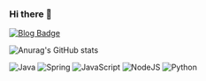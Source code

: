 ### Hi there 👋


<!--
**SOULIKK/SOULIKK** is a ✨ _special_ ✨ repository because its `README.md` (this file) appears on your GitHub profile.

Here are some ideas to get you started:

- 🔭 I’m currently working on ...
- 🌱 I’m currently learning ...
- 👯 I’m looking to collaborate on ...
- 🤔 I’m looking for help with ...
- 💬 Ask me about ...
- 📫 How to reach me: ...
- 😄 Pronouns: ...
- ⚡ Fun fact: ...

![header](https://capsule-render.vercel.app/api?type=wave&color=EBEBEB&height=200&section=header&text=MinseongKim%20&fontSize=90&animation=fadeIn&FontColor=#457CCC)

<br>
-->

[![Blog Badge](http://img.shields.io/badge/-Tech%20blog-black?style=flat-square&logo=github&link=https://velog.io/@newnormal21)](https://velog.io/@newnormal21)

![Anurag's GitHub stats](https://github-readme-stats.vercel.app/api?username=SOULIKK&show_icons=true&theme=radical)

	
	
<img alt="Java" src="https://img.shields.io/badge/java-%23ED8B00.svg?style=for-the-badge&logo=java&logoColor=white"/>&nbsp;<img alt="Spring" src="https://img.shields.io/badge/spring-%236DB33F.svg?style=for-the-badge&logo=spring&logoColor=white"/>&nbsp;<img alt="JavaScript" src="https://img.shields.io/badge/javascript-%23323330.svg?style=for-the-badge&logo=javascript&logoColor=%23F7DF1E"/>&nbsp;<img alt="NodeJS" src="https://img.shields.io/badge/node.js-%2343853D.svg?style=for-the-badge&logo=node-dot-js&logoColor=white"/>&nbsp;<img alt="Python" src="https://img.shields.io/badge/python-%2314354C.svg?style=for-the-badge&logo=python&logoColor=white"/>



<!-- [![Solved.ac 프로필](http://mazassumnida.wtf/api/v2/generate_badge?boj=singularityk30)](https://solved.ac/singularityk30) -->

